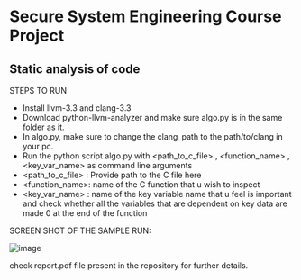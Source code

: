 # Secure System Engineering Course Project
## Static analysis of code

STEPS TO RUN
- Install llvm-3.3 and clang-3.3
- Download python-llvm-analyzer and make sure algo.py is in the same folder as it.
- In algo.py, make sure to change the clang_path to the path/to/clang in your pc.
- Run the python script algo.py with <path_to_c_file> , <function_name> , <key_var_name> as command line arguments
- <path_to_c_file> :  Provide path to the C file here
- <function_name>: name of the C function that u wish to inspect
- <key_var_name> : name of the key variable name that u feel is important and check whether all the variables that are dependent on key data are made 0 at the end of the function

SCREEN SHOT OF THE SAMPLE RUN:

![image](https://user-images.githubusercontent.com/55886366/119981680-87adf600-bfdb-11eb-9f5c-2ab2b05600c9.png)



check report.pdf file present in the repository for further details.
